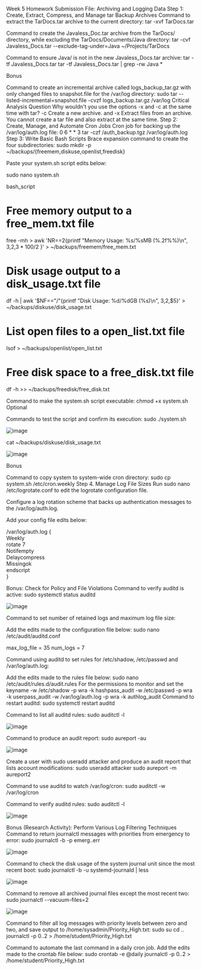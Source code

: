 Week 5 Homework Submission File: Archiving and Logging Data
Step 1: Create, Extract, Compress, and Manage tar Backup Archives
Command to extract the TarDocs.tar archive to the current directory:
tar -xvf TarDocs.tar

Command to create the Javaless_Doc.tar archive from the TarDocs/ directory, while excluding the TarDocs/Documents/Java directory:
tar -cvf Javaless_Docs.tar --exclude-tag-under=Java ~/Projects/TarDocs

Command to ensure Java/ is not in the new Javaless_Docs.tar archive: tar -tf Javaless_Docs.tar
tar -tf Javaless_Docs.tar | grep -rw Java *

Bonus

Command to create an incremental archive called logs_backup_tar.gz with only changed files to snapshot.file for the /var/log directory:
sudo tar --listed-incremental=snapshot.file -cvzf logs_backup.tar.gz /var/log
Critical Analysis Question
Why wouldn't you use the options -x and -c at the same time with tar?
-c Create a new archive. and -x Extract files from an archive. You cannot create a tar file and also extract at the same time.
Step 2: Create, Manage, and Automate Cron Jobs
Cron job for backing up the /var/log/auth.log file:
0 6 * * 3 tar -czf /auth_backup.tgz /var/log/auth.log
Step 3: Write Basic Bash Scripts
Brace expansion command to create the four subdirectories:
sudo mkdir -p ~/backups/{freemem,diskuse,openlist,freedisk}

Paste your system.sh script edits below:

sudo nano system.sh

bash_script

# Free memory output to a free_mem.txt file
free -mh > awk 'NR==2{printf "Memory Usage: %s/%sMB (%.2f%%)\n", $3,$2,$3*100/$2 }' > ~/backups/freemem/free_mem.txt

# Disk usage output to a disk_usage.txt file
df -h | awk '$NF=="/"{printf "Disk Usage: %d/%dGB (%s)\n", $3,$2,$5}' > ~/backups/diskuse/disk_usage.txt

# List open files to a open_list.txt file
lsof > ~/backups/openlist/open_list.txt

# Free disk space to a free_disk.txt file
df -h >> ~/backups/freedisk/free_disk.txt

Command to make the system.sh script executable:
chmod +x system.sh
Optional

Commands to test the script and confirm its execution:
sudo ./system.sh

![image](https://user-images.githubusercontent.com/93474690/145326296-d1290f0d-9472-4483-a5c1-a4903c35a456.png)


cat ~/backups/diskuse/disk_usage.txt

![image](https://user-images.githubusercontent.com/93474690/145326370-54351613-4f88-46e9-b368-e8b80e41dea4.png)

Bonus

Command to copy system to system-wide cron directory:
sudo cp system.sh /etc/cron.weekly
Step 4. Manage Log File Sizes
Run sudo nano /etc/logrotate.conf to edit the logrotate configuration file.

Configure a log rotation scheme that backs up authentication messages to the /var/log/auth.log.

Add your config file edits below:

/var/log/auth.log {  
  Weekly  
  rotate 7  
  Notifempty  
  Delaycompress  
  Missingok  
  endscript  
}  


Bonus: Check for Policy and File Violations
Command to verify auditd is active:
sudo systemctl status auditd

![image](https://user-images.githubusercontent.com/93474690/145326591-e4e528f4-00f8-4ddc-b265-43cf24d5d8e9.png)

Command to set number of retained logs and maximum log file size:

Add the edits made to the configuration file below:
sudo nano /etc/audit/auditd.conf

max_log_file = 35
num_logs = 7

Command using auditd to set rules for /etc/shadow, /etc/passwd and /var/log/auth.log:

Add the edits made to the rules file below:
sudo nano /etc/audit/rules.d/audit.rules
For the permissions to monitor and set the keyname
-w /etc/shadow -p wra -k hashpass_audit
-w /etc/passwd -p wra -k userpass_audit
-w /var/log/auth.log -p wra -k authlog_audit
Command to restart auditd:
sudo systemctl restart auditd

Command to list all auditd rules:
sudo auditctl -l

![image](https://user-images.githubusercontent.com/93474690/145326708-b30f85a0-ed97-4791-8ca7-ded04dbda0e8.png)

Command to produce an audit report:
sudo aureport -au

![image](https://user-images.githubusercontent.com/93474690/145326768-a5174183-7653-4a62-aaef-856b0132a0f7.png)

Create a user with sudo useradd attacker and produce an audit report that lists account modifications:
sudo useradd attacker
sudo aureport -m
aureport2

Command to use auditd to watch /var/log/cron:
sudo auditctl -w /var/log/cron

Command to verify auditd rules:
sudo auditctl -l

![image](https://user-images.githubusercontent.com/93474690/145326866-10f3d283-c22a-4018-8b06-f9d42ae7fad5.png)

Bonus (Research Activity): Perform Various Log Filtering Techniques
Command to return journalctl messages with priorities from emergency to error:
sudo journalctl -b -p emerg..err

![image](https://user-images.githubusercontent.com/93474690/145326955-fb40b5e9-df1c-4ae8-b2f1-3389e3f6f910.png)

Command to check the disk usage of the system journal unit since the most recent boot:
sudo journalctl -b -u systemd-journald | less

![image](https://user-images.githubusercontent.com/93474690/145327045-61a6ed94-3fdf-4e76-9399-f4b597613d6c.png)

Command to remove all archived journal files except the most recent two:
sudo journalctl --vacuum-files=2

![image](https://user-images.githubusercontent.com/93474690/145327136-6777eaab-1788-4110-90a3-b956a5d77044.png)

Command to filter all log messages with priority levels between zero and two, and save output to /home/sysadmin/Priority_High.txt: sudo su
cd ..
journalctl -p 0..2 > /home/student/Priority_High.txt

Command to automate the last command in a daily cron job. Add the edits made to the crontab file below:
sudo crontab -e
@daily journalctl -p 0..2 > /home/student/Priority_High.txt
